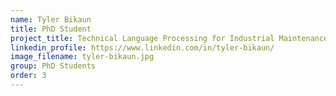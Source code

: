 ```yaml
---
name: Tyler Bikaun
title: PhD Student
project_title: Technical Language Processing for Industrial Maintenance Records
linkedin_profile: https://www.linkedin.com/in/tyler-bikaun/
image_filename: tyler-bikaun.jpg
group: PhD Students
order: 3
---
```

